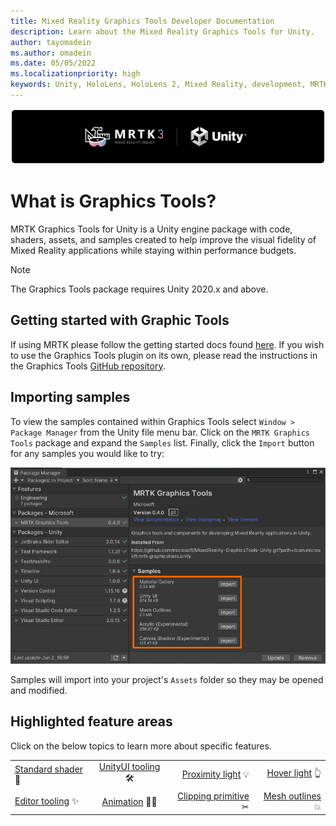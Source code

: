 ```yaml
---
title: Mixed Reality Graphics Tools Developer Documentation
description: Learn about the Mixed Reality Graphics Tools for Unity.
author: tayomadein
ms.author: omadein
ms.date: 05/05/2022
ms.localizationpriority: high
keywords: Unity, HoloLens, HoloLens 2, Mixed Reality, development, MRTK, Graphics Tools, MRGT, MR Graphics Tools, Standard Shader
---
```


![Graphics Tools](images/MRTKBanner.png)

# What is Graphics Tools?

MRTK Graphics Tools for Unity is a Unity engine package with code, shaders, assets, and samples created to help improve the visual fidelity of Mixed Reality applications while staying within performance budgets.

> [!NOTE]
> The Graphics Tools package requires Unity 2020.x and above.

## Getting started with Graphic Tools

If using MRTK please follow the getting started docs found [here](https://docs.microsoft.com/windows/mixed-reality/mrtk-unity/mrtk2/?view=mrtkunity-2022-05#getting-started-with-mrtk). If you wish to use the Graphics Tools plugin on its own, please read the instructions in the Graphics Tools [GitHub repository](https://github.com/microsoft/MixedReality-GraphicsTools-Unity).

## Importing samples

To view the samples contained within Graphics Tools select `Window > Package Manager` from the Unity file menu bar. Click on the `MRTK Graphics Tools` package and expand the `Samples` list. Finally, click the `Import` button for any samples you would like to try:

![Package Manager Samples](images/PackageManagerSamples.jpg)

Samples will import into your project's `Assets` folder so they may be opened and modified.

## Highlighted feature areas

Click on the below topics to learn more about specific features.

| | | | |
| :------------- | :----------: | -----------: | -----------: | 
| [Standard shader](features/standard-shader.md) 🎨 | [UnityUI tooling](features/clipping-primitive.md) 🛠 | [Proximity light](features/proximity-light.md) 💡 | [Hover light](features/hover-light.md) 👆 |
| [Editor tooling](features/editor-tooling.md) ✨ | [Animation](features/animation.md) 🚶‍♀️ | [Clipping primitive](features/clipping-primitive.md) ✂ | [Mesh outlines](features/mesh-outlines.md) 💥 |
